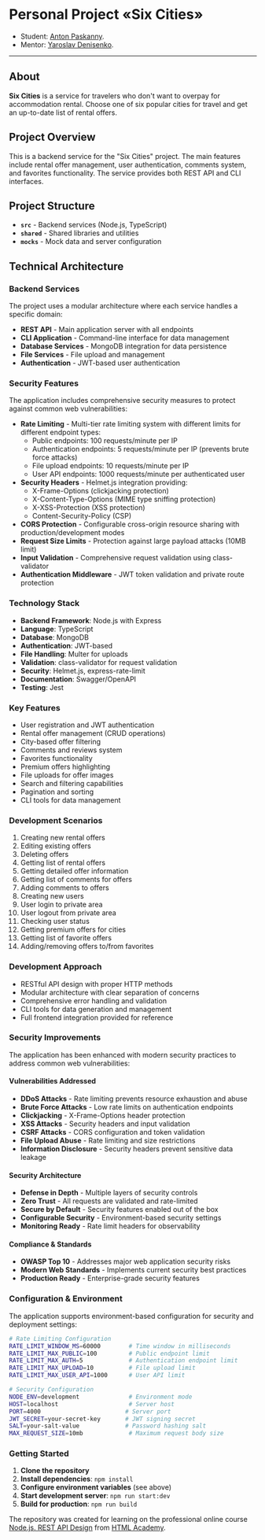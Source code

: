 # Personal Project «Six Cities»

- Student: [Anton Paskanny](https://www.linkedin.com/in/anton-paskanny/).
- Mentor: [Yaroslav Denisenko](https://www.linkedin.com/in/yaroslav-denisenko/).

---

## About

**Six Cities** is a service for travelers who don't want to overpay for accommodation rental. Choose one of six popular cities for travel and get an up-to-date list of rental offers.

## Project Overview

This is a backend service for the "Six Cities" project. The main features include rental offer management, user authentication, comments system, and favorites functionality. The service provides both REST API and CLI interfaces.

## Project Structure

- **`src`** - Backend services (Node.js, TypeScript)
- **`shared`** - Shared libraries and utilities
- **`mocks`** - Mock data and server configuration

## Technical Architecture

### Backend Services

The project uses a modular architecture where each service handles a specific domain:

- **REST API** - Main application server with all endpoints
- **CLI Application** - Command-line interface for data management
- **Database Services** - MongoDB integration for data persistence
- **File Services** - File upload and management
- **Authentication** - JWT-based user authentication

### Security Features

The application includes comprehensive security measures to protect against common web vulnerabilities:

- **Rate Limiting** - Multi-tier rate limiting system with different limits for different endpoint types:
  - Public endpoints: 100 requests/minute per IP
  - Authentication endpoints: 5 requests/minute per IP (prevents brute force attacks)
  - File upload endpoints: 10 requests/minute per IP
  - User API endpoints: 1000 requests/minute per authenticated user
- **Security Headers** - Helmet.js integration providing:
  - X-Frame-Options (clickjacking protection)
  - X-Content-Type-Options (MIME type sniffing protection)
  - X-XSS-Protection (XSS protection)
  - Content-Security-Policy (CSP)
- **CORS Protection** - Configurable cross-origin resource sharing with production/development modes
- **Request Size Limits** - Protection against large payload attacks (10MB limit)
- **Input Validation** - Comprehensive request validation using class-validator
- **Authentication Middleware** - JWT token validation and private route protection

### Technology Stack

- **Backend Framework**: Node.js with Express
- **Language**: TypeScript
- **Database**: MongoDB
- **Authentication**: JWT-based
- **File Handling**: Multer for uploads
- **Validation**: class-validator for request validation
- **Security**: Helmet.js, express-rate-limit
- **Documentation**: Swagger/OpenAPI
- **Testing**: Jest

### Key Features

- User registration and JWT authentication
- Rental offer management (CRUD operations)
- City-based offer filtering
- Comments and reviews system
- Favorites functionality
- Premium offers highlighting
- File uploads for offer images
- Search and filtering capabilities
- Pagination and sorting
- CLI tools for data management

### Development Scenarios

1. Creating new rental offers
2. Editing existing offers
3. Deleting offers
4. Getting list of rental offers
5. Getting detailed offer information
6. Getting list of comments for offers
7. Adding comments to offers
8. Creating new users
9. User login to private area
10. User logout from private area
11. Checking user status
12. Getting premium offers for cities
13. Getting list of favorite offers
14. Adding/removing offers to/from favorites

### Development Approach

- RESTful API design with proper HTTP methods
- Modular architecture with clear separation of concerns
- Comprehensive error handling and validation
- CLI tools for data generation and management
- Full frontend integration provided for reference

### Security Improvements

The application has been enhanced with modern security practices to address common web vulnerabilities:

#### **Vulnerabilities Addressed**

- **DDoS Attacks** - Rate limiting prevents resource exhaustion and abuse
- **Brute Force Attacks** - Low rate limits on authentication endpoints
- **Clickjacking** - X-Frame-Options header protection
- **XSS Attacks** - Security headers and input validation
- **CSRF Attacks** - CORS configuration and token validation
- **File Upload Abuse** - Rate limiting and size restrictions
- **Information Disclosure** - Security headers prevent sensitive data leakage

#### **Security Architecture**

- **Defense in Depth** - Multiple layers of security controls
- **Zero Trust** - All requests are validated and rate-limited
- **Secure by Default** - Security features enabled out of the box
- **Configurable Security** - Environment-based security settings
- **Monitoring Ready** - Rate limit headers for observability

#### **Compliance & Standards**

- **OWASP Top 10** - Addresses major web application security risks
- **Modern Web Standards** - Implements current security best practices
- **Production Ready** - Enterprise-grade security features

### Configuration & Environment

The application supports environment-based configuration for security and deployment settings:

```bash
# Rate Limiting Configuration
RATE_LIMIT_WINDOW_MS=60000        # Time window in milliseconds
RATE_LIMIT_MAX_PUBLIC=100         # Public endpoint limit
RATE_LIMIT_MAX_AUTH=5             # Authentication endpoint limit
RATE_LIMIT_MAX_UPLOAD=10          # File upload limit
RATE_LIMIT_MAX_USER_API=1000      # User API limit

# Security Configuration
NODE_ENV=development              # Environment mode
HOST=localhost                    # Server host
PORT=4000                        # Server port
JWT_SECRET=your-secret-key       # JWT signing secret
SALT=your-salt-value             # Password hashing salt
MAX_REQUEST_SIZE=10mb             # Maximum request body size
```

### Getting Started

1. **Clone the repository**
2. **Install dependencies**: `npm install`
3. **Configure environment variables** (see above)
4. **Start development server**: `npm run start:dev`
5. **Build for production**: `npm run build`

The repository was created for learning on the professional online course [Node.js. REST API Design](https://htmlacademy.ru/profession/fullstack) from [HTML Academy](https://htmlacademy.ru).
